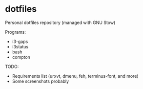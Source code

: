 # dotfiles

Personal dotfiles repository (managed with GNU Stow)

Programs:
* i3-gaps
* i3status
* bash
* compton

TODO:
* Requirements list (urxvt, dmenu, feh, terminus-font, and more)
* Some screenshots probably
